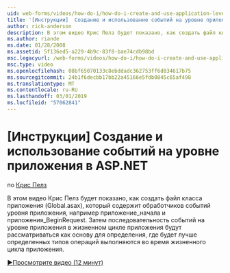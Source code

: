 ```yaml
---
uid: web-forms/videos/how-do-i/how-do-i-create-and-use-application-level-events-in-aspnet
title: '[Инструкции]  Создание и использование событий на уровне приложения в ASP.NET | Документация Майкрософт'
author: rick-anderson
description: В этом видео Крис Пелз будет показано, как создать файл класса приложения (Global.asax), который содержит обработчики событий уровня приложения, например Application_S...
ms.author: riande
ms.date: 01/28/2008
ms.assetid: 5f136ed5-a229-4b9c-83f8-bae74cdb98bd
msc.legacyurl: /web-forms/videos/how-do-i/how-do-i-create-and-use-application-level-events-in-aspnet
msc.type: video
ms.openlocfilehash: 08bf65070133c8ebddadc362753ff6d834617b75
ms.sourcegitcommit: 24b1f6decbb17bb22a45166e5fdb0845c65af498
ms.translationtype: MT
ms.contentlocale: ru-RU
ms.lasthandoff: 03/01/2019
ms.locfileid: "57062841"
---
```

<a name="how-do-i--create-and-use-application-level-events-in-aspnet"></a>[Инструкции]  Создание и использование событий на уровне приложения в ASP.NET
====================
по [Крис Пелз](https://twitter.com/chrispels)

В этом видео Крис Пелз будет показано, как создать файл класса приложения (Global.asax), который содержит обработчиков событий уровня приложения, например приложение\_начала и приложения\_BeginRequest. Затем последовательность событий на уровне приложения в жизненном цикле приложения будут рассматриваться как основу для определения, где будет лучше определенных типов операций выполняются во время жизненного цикла приложения.

[&#9654;Просмотрите видео (12 минут)](https://channel9.msdn.com/Blogs/ASP-NET-Site-Videos/how-do-i-create-and-use-application-level-events-in-aspnet)
